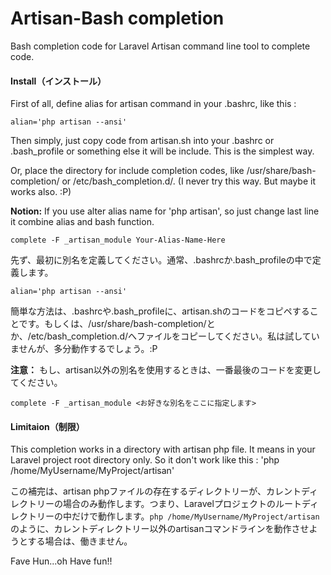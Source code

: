Artisan-Bash completion
=======================

Bash completion code for Laravel Artisan command line tool to complete code.

#### Install（インストール）

First of all, define alias for artisan command in your .bashrc, like this :

~~~
alian='php artisan --ansi'
~~~

Then simply, just copy code from artisan.sh into your .bashrc or .bash_profile or something else it will be include. This is the simplest way.

Or, place the directory for include completion codes, like /usr/share/bash-completion/ or /etc/bash_completion.d/. (I never try this way. But maybe it works also. :P)

**Notion:** If you use alter alias name for 'php artisan', so just change last line it combine alias and bash function.

~~~
complete -F _artisan_module Your-Alias-Name-Here
~~~

先ず、最初に別名を定義してください。通常、.bashrcか.bash_profileの中で定義します。

~~~
alian='php artisan --ansi'
~~~

簡単な方法は、.bashrcや.bash_profileに、artisan.shのコードをコピペすることです。もしくは、/usr/share/bash-completion/とか、/etc/bash_completion.d/へファイルをコピーしてください。私は試していませんが、多分動作するでしょう。:P

**注意：** もし、artisan以外の別名を使用するときは、一番最後のコードを変更してください。

~~~
complete -F _artisan_module <お好きな別名をここに指定します>
~~~


#### Limitaion（制限）

This completion works in a directory with artisan php file. It means in your Laravel project root directory only. So it don't work like this : 'php /home/MyUsername/MyProject/artisan'

この補完は、artisan phpファイルの存在するディレクトリーが、カレントディレクトリーの場合のみ動作します。つまり、Laravelプロジェクトのルートディレクトリーの中だけで動作します。`php /home/MyUsername/MyProject/artisan`のように、カレントディレクトリー以外のartisanコマンドラインを動作させようとする場合は、働きません。

Fave Hun...oh Have fun!!
